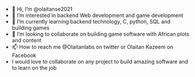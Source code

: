 - 👋 Hi, I’m @olaitanse2021
- 👀 I’m interested in backend Web development and game development
- 🌱 I’m currently learning backend technology, C, python, SQL and building games
- 💞️ I’m looking to collaborate on building game software with African plots and content
- 📫 How to reach me @Olaitanlabs on twitter or Olaitan Kazeem on Facebook
- I would love to collaborate on any project to build amazing software and to learn on the job

<!---
olaitanse2021/olaitanse2021 is a ✨ special ✨ repository because its `README.md` (this file) appears on your GitHub profile.
You can click the Preview link to take a look at your changes.
--->
